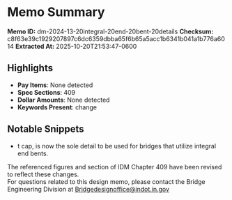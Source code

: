 # Memo Summary

**Memo ID:** dm-2024-13-20integral-20end-20bent-20details
**Checksum:** c8f63e39c1929207897c6dc6359dbba65f6b65a5acc1b6341b041a1b776a6014
**Extracted At:** 2025-10-20T21:53:47-0600

## Highlights
- **Pay Items**: None detected
- **Spec Sections**: 409
- **Dollar Amounts**: None detected
- **Keywords Present**: change

## Notable Snippets
- t cap, is now the sole detail to be used for bridges that utilize integral end bents.  
 
The referenced figures and section of IDM Chapter 409 have been revised to reflect these 
changes.  
 For questions related to this design memo, please contact the Bridge Engineering Division at 
Bridgedesignoffice@indot.in.gov